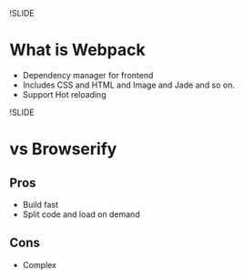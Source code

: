 !SLIDE
# What is Webpack #

- Dependency manager for frontend
- Includes CSS and HTML and Image and Jade and so on.
- Support Hot reloading

!SLIDE
# vs Browserify #

## Pros

- Build fast
- Split code and load on demand

## Cons

- Complex
